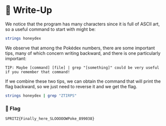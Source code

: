 # 🔑 Write-Up

We notice that the program has many characters since it is full of ASCII art, so a useful command to start with might be:
```bash
strings honeydex
```

We observe that among the Pokédex numbers, there are some important tips, many of which concern writing backward, and there is one particularly important:
```plain
TIP: Maybe [command] [file] | grep "[something]" could be very useful if you remember that command! 
```

If we combine these two tips, we can obtain the command that will print the flag backward, so we just need to reverse it and we get the flag.

```bash
strings honeydex | grep "ZTIRPS"
```

### 🚩 Flag
```plain
SPRITZ{Finally_here_SLOOOOOWPoke_899038}
```
